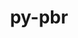 ---
title: "py-pbr"
layout: cache
categories: [package, develop]
meta: {"compilers": ["apple-clang@16.0.0", "gcc@13.2.0"], "num_specs": 53, "num_specs_by_stack": {"ml-darwin-aarch64-mps": 15, "ml-linux-aarch64-cpu": 19, "ml-linux-aarch64-cuda": 19, "ml-linux-x86_64-cpu": 19, "ml-linux-x86_64-cuda": 19, "root": 53}, "oss": ["sequoia", "ubuntu24.04"], "platforms": ["darwin", "linux"], "stacks": ["ml-darwin-aarch64-mps", "ml-linux-aarch64-cpu", "ml-linux-aarch64-cuda", "ml-linux-x86_64-cpu", "ml-linux-x86_64-cuda", "root"], "targets": ["aarch64", "x86_64_v3"], "versions": ["5.10.0"]}
spec_details: [{"compiler": "apple-clang@16.0.0", "hash": "3h6ohee4vhsdthbheyym6j4yfctvu5iv", "os": "sequoia", "platform": "darwin", "size": "-", "stacks": ["ml-darwin-aarch64-mps", "root"], "target": "aarch64", "variants": ["build_system=python_pip"], "versions": ["5.10.0"]}, {"compiler": "gcc@13.2.0", "hash": "3ptxiv2iczavi5fl44zaudvwtl2evxqh", "os": "ubuntu24.04", "platform": "linux", "size": "-", "stacks": ["ml-linux-x86_64-cpu", "ml-linux-x86_64-cuda", "root"], "target": "x86_64_v3", "variants": ["build_system=python_pip"], "versions": ["5.10.0"]}, {"compiler": "gcc@13.2.0", "hash": "3xjdux5l5fqjhmqegf2dzbw6yahjkqf4", "os": "ubuntu24.04", "platform": "linux", "size": "-", "stacks": ["ml-linux-aarch64-cpu", "ml-linux-aarch64-cuda", "root"], "target": "aarch64", "variants": ["build_system=python_pip"], "versions": ["5.10.0"]}, {"compiler": "gcc@13.2.0", "hash": "5hqkxyuwwb4wpnvphbwa5fujmk5hp7ta", "os": "ubuntu24.04", "platform": "linux", "size": "-", "stacks": ["ml-linux-aarch64-cpu", "ml-linux-aarch64-cuda", "root"], "target": "aarch64", "variants": ["build_system=python_pip"], "versions": ["5.10.0"]}, {"compiler": "gcc@13.2.0", "hash": "667yubbe4amnmwxhwi5tyla5ctg3fo7y", "os": "ubuntu24.04", "platform": "linux", "size": "-", "stacks": ["ml-linux-aarch64-cpu", "ml-linux-aarch64-cuda", "root"], "target": "aarch64", "variants": ["build_system=python_pip"], "versions": ["5.10.0"]}, {"compiler": "gcc@13.2.0", "hash": "67qs6uetm6uzdascjpzbrxkep3yrh4up", "os": "ubuntu24.04", "platform": "linux", "size": "-", "stacks": ["ml-linux-aarch64-cpu", "ml-linux-aarch64-cuda", "root"], "target": "aarch64", "variants": ["build_system=python_pip"], "versions": ["5.10.0"]}, {"compiler": "gcc@13.2.0", "hash": "7dy45jd74yp4oc7d5tnzyok7wo25v2qj", "os": "ubuntu24.04", "platform": "linux", "size": "-", "stacks": ["ml-linux-aarch64-cpu", "ml-linux-aarch64-cuda", "root"], "target": "aarch64", "variants": ["build_system=python_pip"], "versions": ["5.10.0"]}, {"compiler": "gcc@13.2.0", "hash": "a6w5mdmhhgyfibennsyc7x3qv5uw5ufn", "os": "ubuntu24.04", "platform": "linux", "size": "-", "stacks": ["ml-linux-x86_64-cpu", "ml-linux-x86_64-cuda", "root"], "target": "x86_64_v3", "variants": ["build_system=python_pip"], "versions": ["5.10.0"]}, {"compiler": "gcc@13.2.0", "hash": "awc3gk6ucdu7vqxvuha2rnp6jnrzfvbp", "os": "ubuntu24.04", "platform": "linux", "size": "-", "stacks": ["ml-linux-aarch64-cpu", "ml-linux-aarch64-cuda", "root"], "target": "aarch64", "variants": ["build_system=python_pip"], "versions": ["5.10.0"]}, {"compiler": "apple-clang@16.0.0", "hash": "b5gbo7t33twvo3posqtcpdqocdlqwjdm", "os": "sequoia", "platform": "darwin", "size": "-", "stacks": ["ml-darwin-aarch64-mps", "root"], "target": "aarch64", "variants": ["build_system=python_pip"], "versions": ["5.10.0"]}, {"compiler": "gcc@13.2.0", "hash": "bdgell5k3ur3ynltr5wecudz7wnbnsju", "os": "ubuntu24.04", "platform": "linux", "size": "-", "stacks": ["ml-linux-aarch64-cpu", "ml-linux-aarch64-cuda", "root"], "target": "aarch64", "variants": ["build_system=python_pip"], "versions": ["5.10.0"]}, {"compiler": "gcc@13.2.0", "hash": "bqamjkijvizn6bgwgtzu2ltguoh3skhe", "os": "ubuntu24.04", "platform": "linux", "size": "-", "stacks": ["ml-linux-aarch64-cpu", "ml-linux-aarch64-cuda", "root"], "target": "aarch64", "variants": ["build_system=python_pip"], "versions": ["5.10.0"]}, {"compiler": "gcc@13.2.0", "hash": "bs7cxc5fibceeyg52sjtmjcoc4pyfkbv", "os": "ubuntu24.04", "platform": "linux", "size": "-", "stacks": ["ml-linux-x86_64-cpu", "ml-linux-x86_64-cuda", "root"], "target": "x86_64_v3", "variants": ["build_system=python_pip"], "versions": ["5.10.0"]}, {"compiler": "apple-clang@16.0.0", "hash": "cmcrtaz6lhcc6vwttavhdwxhommihigy", "os": "sequoia", "platform": "darwin", "size": "-", "stacks": ["ml-darwin-aarch64-mps", "root"], "target": "aarch64", "variants": ["build_system=python_pip"], "versions": ["5.10.0"]}, {"compiler": "apple-clang@16.0.0", "hash": "eppj3xietoxyapvv5hixfgmhhrsa5hlz", "os": "sequoia", "platform": "darwin", "size": "-", "stacks": ["ml-darwin-aarch64-mps", "root"], "target": "aarch64", "variants": ["build_system=python_pip"], "versions": ["5.10.0"]}, {"compiler": "gcc@13.2.0", "hash": "ey5kj2vmtwhgqdbg5rsibnb75dapeqvn", "os": "ubuntu24.04", "platform": "linux", "size": "-", "stacks": ["ml-linux-x86_64-cpu", "ml-linux-x86_64-cuda", "root"], "target": "x86_64_v3", "variants": ["build_system=python_pip"], "versions": ["5.10.0"]}, {"compiler": "gcc@13.2.0", "hash": "gc34h72mcmipi4ezgepvrgcyge5a2okj", "os": "ubuntu24.04", "platform": "linux", "size": "-", "stacks": ["ml-linux-aarch64-cpu", "ml-linux-aarch64-cuda", "root"], "target": "aarch64", "variants": ["build_system=python_pip"], "versions": ["5.10.0"]}, {"compiler": "gcc@13.2.0", "hash": "gotvnajrwyc2fja232wchvcobo3yo7gl", "os": "ubuntu24.04", "platform": "linux", "size": "-", "stacks": ["ml-linux-x86_64-cpu", "ml-linux-x86_64-cuda", "root"], "target": "x86_64_v3", "variants": ["build_system=python_pip"], "versions": ["5.10.0"]}, {"compiler": "gcc@13.2.0", "hash": "gt2m4wekexthu5ia6l3wawzrbutyicjo", "os": "ubuntu24.04", "platform": "linux", "size": "-", "stacks": ["ml-linux-x86_64-cpu", "ml-linux-x86_64-cuda", "root"], "target": "x86_64_v3", "variants": ["build_system=python_pip"], "versions": ["5.10.0"]}, {"compiler": "gcc@13.2.0", "hash": "hd46szetgcepcwqmxyqpyykslvvjtalw", "os": "ubuntu24.04", "platform": "linux", "size": "-", "stacks": ["ml-linux-aarch64-cpu", "ml-linux-aarch64-cuda", "root"], "target": "aarch64", "variants": ["build_system=python_pip"], "versions": ["5.10.0"]}, {"compiler": "gcc@13.2.0", "hash": "hh7bchwaukgjpmtnr65f2nqh4spfjzyr", "os": "ubuntu24.04", "platform": "linux", "size": "-", "stacks": ["ml-linux-x86_64-cpu", "ml-linux-x86_64-cuda", "root"], "target": "x86_64_v3", "variants": ["build_system=python_pip"], "versions": ["5.10.0"]}, {"compiler": "apple-clang@16.0.0", "hash": "hm7odndxao5n5aymdjc4g642y7vj7xpg", "os": "sequoia", "platform": "darwin", "size": "-", "stacks": ["ml-darwin-aarch64-mps", "root"], "target": "aarch64", "variants": ["build_system=python_pip"], "versions": ["5.10.0"]}, {"compiler": "gcc@13.2.0", "hash": "ix2ds23dqbkz5unad5qn6o63ev4oq2j5", "os": "ubuntu24.04", "platform": "linux", "size": "-", "stacks": ["ml-linux-aarch64-cpu", "ml-linux-aarch64-cuda", "root"], "target": "aarch64", "variants": ["build_system=python_pip"], "versions": ["5.10.0"]}, {"compiler": "gcc@13.2.0", "hash": "javoj24zutubtx2snwdtrzv7vkf7jmes", "os": "ubuntu24.04", "platform": "linux", "size": "-", "stacks": ["ml-linux-aarch64-cpu", "ml-linux-aarch64-cuda", "root"], "target": "aarch64", "variants": ["build_system=python_pip"], "versions": ["5.10.0"]}, {"compiler": "gcc@13.2.0", "hash": "jsb32fp6orpnlmvhwetzerwtws672wgk", "os": "ubuntu24.04", "platform": "linux", "size": "-", "stacks": ["ml-linux-x86_64-cpu", "ml-linux-x86_64-cuda", "root"], "target": "x86_64_v3", "variants": ["build_system=python_pip"], "versions": ["5.10.0"]}, {"compiler": "apple-clang@16.0.0", "hash": "jwr4imbggqtdffwtwqvnscg4kesmmeyq", "os": "sequoia", "platform": "darwin", "size": "-", "stacks": ["ml-darwin-aarch64-mps", "root"], "target": "aarch64", "variants": ["build_system=python_pip"], "versions": ["5.10.0"]}, {"compiler": "gcc@13.2.0", "hash": "kqknbtq25epbyqvf7agqss52geld5j2c", "os": "ubuntu24.04", "platform": "linux", "size": "-", "stacks": ["ml-linux-x86_64-cpu", "ml-linux-x86_64-cuda", "root"], "target": "x86_64_v3", "variants": ["build_system=python_pip"], "versions": ["5.10.0"]}, {"compiler": "gcc@13.2.0", "hash": "lbdn3fwyjzx6pwnpxzhqx6zurxyh773e", "os": "ubuntu24.04", "platform": "linux", "size": "-", "stacks": ["ml-linux-aarch64-cpu", "ml-linux-aarch64-cuda", "root"], "target": "aarch64", "variants": ["build_system=python_pip"], "versions": ["5.10.0"]}, {"compiler": "gcc@13.2.0", "hash": "lek76ypsz46m6pwqe76akmobv6hhatbi", "os": "ubuntu24.04", "platform": "linux", "size": "-", "stacks": ["ml-linux-aarch64-cpu", "ml-linux-aarch64-cuda", "root"], "target": "aarch64", "variants": ["build_system=python_pip"], "versions": ["5.10.0"]}, {"compiler": "gcc@13.2.0", "hash": "lh42tjd33vbig6cryqrug23t6ut24row", "os": "ubuntu24.04", "platform": "linux", "size": "-", "stacks": ["ml-linux-x86_64-cpu", "ml-linux-x86_64-cuda", "root"], "target": "x86_64_v3", "variants": ["build_system=python_pip"], "versions": ["5.10.0"]}, {"compiler": "gcc@13.2.0", "hash": "mtj5a3fya3dhikmew5frxlxombopk7qi", "os": "ubuntu24.04", "platform": "linux", "size": "-", "stacks": ["ml-linux-x86_64-cpu", "ml-linux-x86_64-cuda", "root"], "target": "x86_64_v3", "variants": ["build_system=python_pip"], "versions": ["5.10.0"]}, {"compiler": "gcc@13.2.0", "hash": "nabpayeqfgkcd7ltme6w67tqlhbaxeza", "os": "ubuntu24.04", "platform": "linux", "size": "-", "stacks": ["ml-linux-x86_64-cpu", "ml-linux-x86_64-cuda", "root"], "target": "x86_64_v3", "variants": ["build_system=python_pip"], "versions": ["5.10.0"]}, {"compiler": "gcc@13.2.0", "hash": "npwxwgcunvhplumbyluom2gr2r52v5pp", "os": "ubuntu24.04", "platform": "linux", "size": "-", "stacks": ["ml-linux-x86_64-cpu", "ml-linux-x86_64-cuda", "root"], "target": "x86_64_v3", "variants": ["build_system=python_pip"], "versions": ["5.10.0"]}, {"compiler": "apple-clang@16.0.0", "hash": "o325bej6fjvpo6h5zu75exfq7j5hc2uh", "os": "sequoia", "platform": "darwin", "size": "-", "stacks": ["ml-darwin-aarch64-mps", "root"], "target": "aarch64", "variants": ["build_system=python_pip"], "versions": ["5.10.0"]}, {"compiler": "gcc@13.2.0", "hash": "oeixx23znzkvct7vqw7brrt3e6a53tfp", "os": "ubuntu24.04", "platform": "linux", "size": "-", "stacks": ["ml-linux-aarch64-cpu", "ml-linux-aarch64-cuda", "root"], "target": "aarch64", "variants": ["build_system=python_pip"], "versions": ["5.10.0"]}, {"compiler": "gcc@13.2.0", "hash": "ojfu33p2ravacqqs2ypj23kpf53ufgg5", "os": "ubuntu24.04", "platform": "linux", "size": "-", "stacks": ["ml-linux-x86_64-cpu", "ml-linux-x86_64-cuda", "root"], "target": "x86_64_v3", "variants": ["build_system=python_pip"], "versions": ["5.10.0"]}, {"compiler": "gcc@13.2.0", "hash": "pb25ug3qbtonmoc3tyyq7mvtlzse67vb", "os": "ubuntu24.04", "platform": "linux", "size": "-", "stacks": ["ml-linux-x86_64-cpu", "ml-linux-x86_64-cuda", "root"], "target": "x86_64_v3", "variants": ["build_system=python_pip"], "versions": ["5.10.0"]}, {"compiler": "gcc@13.2.0", "hash": "ptzap5vw3bhmttrkzhhpkdnxdrj6tr3g", "os": "ubuntu24.04", "platform": "linux", "size": "-", "stacks": ["ml-linux-aarch64-cpu", "ml-linux-aarch64-cuda", "root"], "target": "aarch64", "variants": ["build_system=python_pip"], "versions": ["5.10.0"]}, {"compiler": "gcc@13.2.0", "hash": "q2xg4dnohkljbmcbicvk7c7qpvb3kjsp", "os": "ubuntu24.04", "platform": "linux", "size": "-", "stacks": ["ml-linux-aarch64-cpu", "ml-linux-aarch64-cuda", "root"], "target": "aarch64", "variants": ["build_system=python_pip"], "versions": ["5.10.0"]}, {"compiler": "apple-clang@16.0.0", "hash": "qvgciis3vjrd7pb4ovipjxvirmnqi6n4", "os": "sequoia", "platform": "darwin", "size": "-", "stacks": ["ml-darwin-aarch64-mps", "root"], "target": "aarch64", "variants": ["build_system=python_pip"], "versions": ["5.10.0"]}, {"compiler": "apple-clang@16.0.0", "hash": "qvlpn7edm63tskszirjy3oypla5aufjb", "os": "sequoia", "platform": "darwin", "size": "-", "stacks": ["ml-darwin-aarch64-mps", "root"], "target": "aarch64", "variants": ["build_system=python_pip"], "versions": ["5.10.0"]}, {"compiler": "gcc@13.2.0", "hash": "sec3hzfpig75jo5kfrdh6qnleixgvpxc", "os": "ubuntu24.04", "platform": "linux", "size": "-", "stacks": ["ml-linux-aarch64-cpu", "ml-linux-aarch64-cuda", "root"], "target": "aarch64", "variants": ["build_system=python_pip"], "versions": ["5.10.0"]}, {"compiler": "gcc@13.2.0", "hash": "t6ef45vgdiqyvmu3v3rjdqpb3tneh5ym", "os": "ubuntu24.04", "platform": "linux", "size": "-", "stacks": ["ml-linux-aarch64-cpu", "ml-linux-aarch64-cuda", "root"], "target": "aarch64", "variants": ["build_system=python_pip"], "versions": ["5.10.0"]}, {"compiler": "apple-clang@16.0.0", "hash": "tdudkniiikgbqllvvsen57napfipairy", "os": "sequoia", "platform": "darwin", "size": "-", "stacks": ["ml-darwin-aarch64-mps", "root"], "target": "aarch64", "variants": ["build_system=python_pip"], "versions": ["5.10.0"]}, {"compiler": "gcc@13.2.0", "hash": "ubvt23uuxhirplt62zyoskmnqlrgji3g", "os": "ubuntu24.04", "platform": "linux", "size": "-", "stacks": ["ml-linux-x86_64-cpu", "ml-linux-x86_64-cuda", "root"], "target": "x86_64_v3", "variants": ["build_system=python_pip"], "versions": ["5.10.0"]}, {"compiler": "gcc@13.2.0", "hash": "ue64mbioygrm6464vayvoul5mwlfguna", "os": "ubuntu24.04", "platform": "linux", "size": "-", "stacks": ["ml-linux-x86_64-cpu", "ml-linux-x86_64-cuda", "root"], "target": "x86_64_v3", "variants": ["build_system=python_pip"], "versions": ["5.10.0"]}, {"compiler": "apple-clang@16.0.0", "hash": "ugqcq5kwwc44q6aafbl4ne5bwupneh74", "os": "sequoia", "platform": "darwin", "size": "-", "stacks": ["ml-darwin-aarch64-mps", "root"], "target": "aarch64", "variants": ["build_system=python_pip"], "versions": ["5.10.0"]}, {"compiler": "gcc@13.2.0", "hash": "um74mtzlzstpg7mzmzmu4zrmk6an5z3u", "os": "ubuntu24.04", "platform": "linux", "size": "-", "stacks": ["ml-linux-x86_64-cpu", "ml-linux-x86_64-cuda", "root"], "target": "x86_64_v3", "variants": ["build_system=python_pip"], "versions": ["5.10.0"]}, {"compiler": "apple-clang@16.0.0", "hash": "uotrujx6cd2mk4oq25dbee72xu5mh4k4", "os": "sequoia", "platform": "darwin", "size": "-", "stacks": ["ml-darwin-aarch64-mps", "root"], "target": "aarch64", "variants": ["build_system=python_pip"], "versions": ["5.10.0"]}, {"compiler": "apple-clang@16.0.0", "hash": "x3rrty7cbimvipivgfir53qik7t7m2c7", "os": "sequoia", "platform": "darwin", "size": "-", "stacks": ["ml-darwin-aarch64-mps", "root"], "target": "aarch64", "variants": ["build_system=python_pip"], "versions": ["5.10.0"]}, {"compiler": "gcc@13.2.0", "hash": "xbsww2iy27wrenhmdmqnd46hg3szb22x", "os": "ubuntu24.04", "platform": "linux", "size": "-", "stacks": ["ml-linux-x86_64-cpu", "ml-linux-x86_64-cuda", "root"], "target": "x86_64_v3", "variants": ["build_system=python_pip"], "versions": ["5.10.0"]}, {"compiler": "apple-clang@16.0.0", "hash": "zgcxszpjnkpxiieo2773ruvvigu3om2y", "os": "sequoia", "platform": "darwin", "size": "-", "stacks": ["ml-darwin-aarch64-mps", "root"], "target": "aarch64", "variants": ["build_system=python_pip"], "versions": ["5.10.0"]}, {"compiler": "apple-clang@16.0.0", "hash": "zlep677ifpgsu325dil5byqjli6daibn", "os": "sequoia", "platform": "darwin", "size": "-", "stacks": ["ml-darwin-aarch64-mps", "root"], "target": "aarch64", "variants": ["build_system=python_pip"], "versions": ["5.10.0"]}]
---